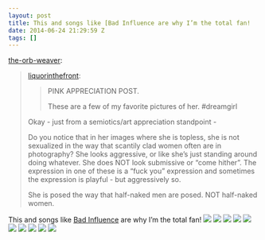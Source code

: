 ```yaml
---
layout: post
title: This and songs like [Bad Influence are why I’m the total fan!
date: 2014-06-24 21:29:59 Z
tags: []
---
```

[the-orb-weaver](http://the-orb-weaver.tumblr.com/post/81153702751/virginmara-phantom-of-the-audi):

> [liquorinthefront](http://liquorinthefront.tumblr.com/post/74514706791):
> 
> > PINK APPRECIATION POST.
> > 
> > These are a few of my favorite pictures of her. #dreamgirl
> 
> Okay - just from a semiotics/art appreciation standpoint - 
> 
> Do you notice that in her images where she is topless, she is not sexualized in the way that scantily clad women often are in photography? She looks aggressive, or like she’s just standing around doing whatever. She does NOT look submissive or “come hither”. The expression in one of these is a “fuck you” expression and sometimes the expression is playful - but aggressively so.
> 
> She is posed the way that half-naked men are posed. NOT half-naked women.

This and songs like [Bad Influence](http://open.spotify.com/track/7mfuBKNSacIYlwEHCjMfAL) are why I’m the total fan!
![](/media/2014/06/89794046849_0.jpg)
![](/media/2014/06/89794046849_1.png)
![](/media/2014/06/89794046849_2.jpg)
![](/media/2014/06/89794046849_3.png)
![](/media/2014/06/89794046849_4.png)
![](/media/2014/06/89794046849_5.png)
![](/media/2014/06/89794046849_6.jpg)
![](/media/2014/06/89794046849_7.jpg)
![](/media/2014/06/89794046849_8.jpg)
![](/media/2014/06/89794046849_9.jpg)
